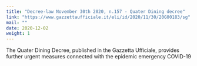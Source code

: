 ```yaml
---
title: "Decree-law November 30th 2020, n.157 - Quater Dining decree"
link: "https://www.gazzettaufficiale.it/eli/id/2020/11/30/20G00183/sg"
mail: ""
date: 2020-12-02
weight: 1
---
```


The Quater Dining Decree, published in the Gazzetta Ufficiale, provides further urgent measures connected with the epidemic emergency
COVID-19